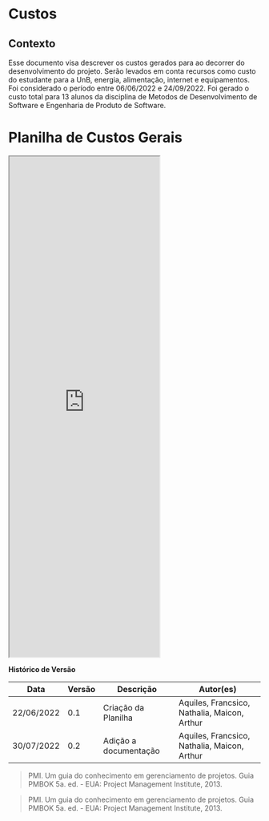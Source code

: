 # Custos

## Contexto

Esse documento visa descrever os custos gerados para ao decorrer do desenvolvimento do projeto. Serão levados em conta recursos como custo do estudante para a UnB, energia, alimentação, internet e equipamentos. Foi considerado o período entre 06/06/2022 e 24/09/2022. Foi gerado o custo total para 13 alunos da disciplina de Metodos de Desenvolvimento de Software e Engenharia de Produto de Software.

# Planilha de Custos Gerais

<iframe src="https://docs.google.com/spreadsheets/d/e/2PACX-1vRSYpnvGF55QKW97awFou9gZBMk7eK697RVQYc2uyuA4My4wMGxdGfFSkkI0_pFUmxBkAb404Vb7-hy/pubhtml?widget=true&amp;headers=false" height="1000" ></iframe>


**Histórico de Versão**

| Data       | Versão | Descrição               | Autor(es)                                    |
| ---------- | ------ | ----------------------- | -------------------------------------------- |
| 22/06/2022 | 0.1 | Criação da Planilha | Aquiles, Francsico, Nathalia, Maicon, Arthur |
| 30/07/2022 | 0.2 | Adição a documentação | Aquiles, Francsico, Nathalia, Maicon, Arthur |

> PMI. Um guia do conhecimento em gerenciamento de projetos. Guia PMBOK 5a. ed. - EUA: Project Management Institute, 2013.

> PMI. Um guia do conhecimento em gerenciamento de projetos. Guia PMBOK 5a. ed. - EUA: Project Management Institute, 2013.

